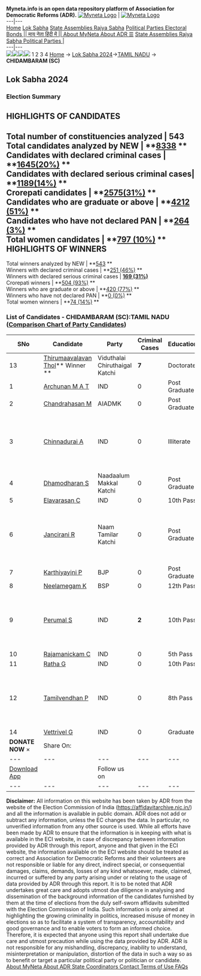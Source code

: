 **Myneta.info is an open data repository platform of Association for Democratic Reforms (ADR).**
[![Myneta Logo](https://www.myneta.info/lib/img/myneta-logo.png)](https://www.myneta.info/) | [![Myneta Logo](https://www.myneta.info/lib/img/adr-logo.png)](https://adrindia.org)  
---|---  
[Home](https://www.myneta.info/) [Lok Sabha](https://www.myneta.info/#ls "Lok Sabha") [ State Assemblies ](https://www.myneta.info/#sa "State Assemblies") [Rajya Sabha](https://www.myneta.info/#rs "Rajya Sabha") [Political Parties ](https://www.myneta.info/party "Political Parties") [ Electoral Bonds ](https://www.myneta.info/electoral_bonds "Electoral Bonds") [ || माय नेता हिंदी में || ](https://translate.google.co.in/translate?prev=hp&hl=en&js=y&u=www.myneta.info&sl=en&tl=hi&history_state0=) [ About MyNeta ](https://adrindia.org/content/about-myneta) [ About ADR ](https://adrindia.org/about-adr/who-we-are) [☰](javascript:void\(0\))
[ State Assemblies ](https://www.myneta.info/#sa "State Assemblies") [ Rajya Sabha ](https://www.myneta.info/#rs "Rajya Sabha") [ Political Parties ](https://www.myneta.info/party "Political Parties")
|   
---|---  
![](https://www.myneta.info/lib/img/banner/banner-1.png)![](https://www.myneta.info/lib/img/banner/banner-2.png)![](https://www.myneta.info/lib/img/banner/banner-3.png)![](https://www.myneta.info/lib/img/banner/banner-4.png)
1  2  3  4 
[Home](https://www.myneta.info/) → [Lok Sabha 2024](https://www.myneta.info/LokSabha2024/)→[TAMIL NADU](https://www.myneta.info/LokSabha2024/index.php?action=show_constituencies&state_id=31) → **CHIDAMBARAM (SC)**
### 
## Lok Sabha 2024
###  Election Summary 
HIGHLIGHTS OF CANDIDATES  
---  
Total number of constituencies analyzed |  543   
Total candidates analyzed by NEW | **[8338](https://www.myneta.info/LokSabha2024/index.php?action=summary&subAction=candidates_analyzed&sort=candidate#summary) **  
Candidates with declared criminal cases | **[1645(20%)](https://www.myneta.info/LokSabha2024/index.php?action=summary&subAction=crime&sort=candidate#summary) **  
Candidates with declared serious criminal cases| **[1189(14%)](https://www.myneta.info/LokSabha2024/index.php?action=summary&subAction=serious_crime&sort=candidate#summary) **  
Crorepati candidates | **[2575(31%)](https://www.myneta.info/LokSabha2024/index.php?action=summary&subAction=crorepati&sort=candidate#summary) **  
Candidates who are graduate or above | **[4212 (51%)](https://www.myneta.info/LokSabha2024/index.php?action=summary&subAction=education&sort=candidate#summary) **  
Candidates who have not declared PAN | **[264 (3%)](https://www.myneta.info/LokSabha2024/index.php?action=summary&subAction=without_pan&sort=candidate#summary) **  
Total women candidates | **[797 (10%)](https://www.myneta.info/LokSabha2024/index.php?action=summary&subAction=women_candidate&sort=candidate#summary) **  
HIGHLIGHTS OF WINNERS  
---  
Total winners analyzed by NEW | **[543](https://www.myneta.info/LokSabha2024/index.php?action=summary&subAction=winner_analyzed&sort=candidate#summary) **  
Winners with declared criminal cases | **[251 (46%)](https://www.myneta.info/LokSabha2024/index.php?action=summary&subAction=winner_crime&sort=candidate#summary) **  
Winners with declared serious criminal cases | **[169 (31%)](https://www.myneta.info/LokSabha2024/index.php?action=summary&subAction=winner_serious_crime&sort=candidate#summary)**  
Crorepati winners | **[504 (93%)](https://www.myneta.info/LokSabha2024/index.php?action=summary&subAction=winner_crorepati&sort=candidate#summary) **  
Winners who are graduate or above | **[420 (77%)](https://www.myneta.info/LokSabha2024/index.php?action=summary&subAction=winner_education&sort=candidate#summary) **  
Winners who have not declared PAN | **[0 (0%)](https://www.myneta.info/LokSabha2024/index.php?action=summary&subAction=winner_without_pan&sort=candidate#summary) **  
Total women winners | **[74 (14%)](https://www.myneta.info/LokSabha2024/index.php?action=summary&subAction=winner_women&sort=candidate#summary) **  
### List of Candidates - CHIDAMBARAM (SC):TAMIL NADU ([Comparison Chart of Party Candidates](https://www.myneta.info/LokSabha2024/comparisonchart.php?constituency_id=408))
SNo | Candidate| Party| Criminal Cases| Education| Age| Total Assets| Liabilities  
---|---|---|---|---|---|---|---  
13  | [Thirumaavalavan Thol](https://www.myneta.info/LokSabha2024/candidate.php?candidate_id=816)** Winner ** | Viduthalai Chiruthaigal Katchi | **7** | Doctorate| 61 | Rs 2,44,55,903 ~ 2 Crore+ | Rs 83,969 ~ 83 Thou+  
1  | [Archunan M A T](https://www.myneta.info/LokSabha2024/candidate.php?candidate_id=106) | IND | 0 | Post Graduate| 66 | Rs 33,82,000 ~ 33 Lacs+ | Rs 0 ~   
2  | [Chandrahasan M](https://www.myneta.info/LokSabha2024/candidate.php?candidate_id=105) | AIADMK | 0 | Post Graduate| 71 | Rs 6,72,60,993 ~ 6 Crore+ | Rs 34,73,112 ~ 34 Lacs+  
3  | [Chinnadurai A](https://www.myneta.info/LokSabha2024/candidate.php?candidate_id=822) | IND | 0 | Illiterate| 59 | ![](https://myneta.info/image_v2.php?myneta_folder=LokSabha2024&candidate_id=822&col=ta) | ![](https://myneta.info/image_v2.php?myneta_folder=LokSabha2024&candidate_id=822&col=lia)  
4  | [Dhamodharan S](https://www.myneta.info/LokSabha2024/candidate.php?candidate_id=813) | Naadaalum Makkal Katchi | 0 | Post Graduate| 42 | Rs 72,000 ~ 72 Thou+ | Rs 0 ~   
5  | [Elavarasan C](https://www.myneta.info/LokSabha2024/candidate.php?candidate_id=821) | IND | 0 | 10th Pass| 34 | Rs 3,62,000 ~ 3 Lacs+ | Rs 0 ~   
6  | [Jancirani R](https://www.myneta.info/LokSabha2024/candidate.php?candidate_id=815) | Naam Tamilar Katchi | 0 | Post Graduate| 41 | ![](https://myneta.info/image_v2.php?myneta_folder=LokSabha2024&candidate_id=815&col=ta) | ![](https://myneta.info/image_v2.php?myneta_folder=LokSabha2024&candidate_id=815&col=lia)  
7  | [Karthiyayini P](https://www.myneta.info/LokSabha2024/candidate.php?candidate_id=814) | BJP | 0 | Post Graduate| 41 | Rs 2,07,06,337 ~ 2 Crore+ | Rs 25,93,876 ~ 25 Lacs+  
8  | [Neelamegam K](https://www.myneta.info/LokSabha2024/candidate.php?candidate_id=819) | BSP | 0 | 12th Pass| 60 | Rs 3,27,000 ~ 3 Lacs+ | Rs 30,000 ~ 30 Thou+  
9  | [Perumal S](https://www.myneta.info/LokSabha2024/candidate.php?candidate_id=812) | IND | **2** | 10th Pass| 39 | ![](https://myneta.info/image_v2.php?myneta_folder=LokSabha2024&candidate_id=812&col=ta) | ![](https://myneta.info/image_v2.php?myneta_folder=LokSabha2024&candidate_id=812&col=lia)  
10  | [Rajamanickam C](https://www.myneta.info/LokSabha2024/candidate.php?candidate_id=817) | IND | 0 | 5th Pass| 63 | Rs 18,46,000 ~ 18 Lacs+ | Rs 0 ~   
11  | [Ratha G](https://www.myneta.info/LokSabha2024/candidate.php?candidate_id=820) | IND | 0 | 10th Pass| 65 | Rs 21,87,818 ~ 21 Lacs+ | Rs 2,00,000 ~ 2 Lacs+  
12  | [Tamilvendhan P](https://www.myneta.info/LokSabha2024/candidate.php?candidate_id=811) | IND | 0 | 8th Pass| 29 | ![](https://myneta.info/image_v2.php?myneta_folder=LokSabha2024&candidate_id=811&col=ta) | ![](https://myneta.info/image_v2.php?myneta_folder=LokSabha2024&candidate_id=811&col=lia)  
14  | [Vettrivel G](https://www.myneta.info/LokSabha2024/candidate.php?candidate_id=818) | IND | 0 | Graduate| 46 | Rs 98,000 ~ 98 Thou+ | Rs 0 ~   
|  **DONATE NOW** × |  Share On:  | [](https://api.whatsapp.com/send?text=https%3A%2F%2Fmyneta.info%2Fpunjab2022%2Findex.php%3Faction%3Dshow_constituencies%26state_id%3D19) | [](https://www.facebook.com/sharer/sharer.php?u=https%3A%2F%2Fmyneta.info%2Fpunjab2022%2Findex.php%3Faction%3Dshow_constituencies%26state_id%3D19) | [](https://twitter.com/share?url=https%3A%2F%2Fmyneta.info%2Fpunjab2022%2Findex.php%3Faction%3Dshow_constituencies%26state_id%3D19)  
---|---|---|---|---  
| [ Download App ](https://play.google.com/store/apps/details?id=com.webrosoft.myneta1&pcampaignid=pcampaignidMKT-Other-global-all-co-prtnr-py-PartBadge-Mar2515-1) | [](https://play.google.com/store/apps/details?id=com.webrosoft.myneta1&pcampaignid=pcampaignidMKT-Other-global-all-co-prtnr-py-PartBadge-Mar2515-1) |  Follow us on  | [](https://www.facebook.com/adrindia.org/) | [](https://twitter.com/adrspeaks) | [](https://groups.google.com/g/national-election-watch?hl=en&pli=1) | [](https://www.instagram.com/adrspeaks/) | [](https://www.youtube.com/user/adrspeaks) | [](https://sharechat.com/profile/adrspeaks)  
---|---|---|---|---|---|---|---|---  
**Disclaimer:** All information on this website has been taken by ADR from the website of the Election Commission of India (https://affidavitarchive.nic.in/) and all the information is available in public domain. ADR does not add or subtract any information, unless the EC changes the data. In particular, no unverified information from any other source is used. While all efforts have been made by ADR to ensure that the information is in keeping with what is available in the ECI website, in case of discrepancy between information provided by ADR through this report, anyone and that given in the ECI website, the information available on the ECI website should be treated as correct and Association for Democratic Reforms and their volunteers are not responsible or liable for any direct, indirect special, or consequential damages, claims, demands, losses of any kind whatsoever, made, claimed, incurred or suffered by any party arising under or relating to the usage of data provided by ADR through this report. It is to be noted that ADR undertakes great care and adopts utmost due diligence in analysing and dissemination of the background information of the candidates furnished by them at the time of elections from the duly self-sworn affidavits submitted with the Election Commission of India. Such information is only aimed at highlighting the growing criminality in politics, increased misuse of money in elections so as to facilitate a system of transparency, accountability and good governance and to enable voters to form an informed choice. Therefore, it is expected that anyone using this report shall undertake due care and utmost precaution while using the data provided by ADR. ADR is not responsible for any mishandling, discrepancy, inability to understand, misinterpretation or manipulation, distortion of the data in such a way so as to benefit or target a particular political party or politician or candidate. 
[ About MyNeta ](https://adrindia.org/content/about-myneta) [ About ADR ](https://adrindia.org/about-adr/who-we-are) [ State Coordinators ](https://adrindia.org/about-adr/state-coordinators) [ Contact ](https://adrindia.org/contact-us) [ Terms of Use ](https://adrindia.org/content/adr-terms-use) [ FAQs ](https://adrindia.org/content/faqs)
